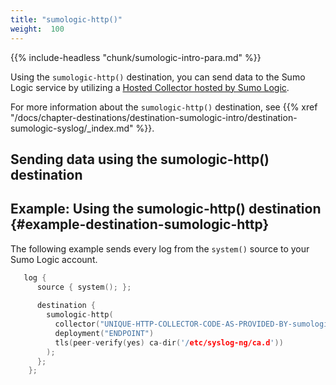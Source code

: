 ```yaml
---
title: "sumologic-http()"
weight:  100
---
```

<!-- DISCLAIMER: This file is based on the syslog-ng Open Source Edition documentation https://github.com/balabit/syslog-ng-ose-guides/commit/2f4a52ee61d1ea9ad27cb4f3168b95408fddfdf2 and is used under the terms of The syslog-ng Open Source Edition Documentation License. The file has been modified by Axoflow. -->

{{% include-headless "chunk/sumologic-intro-para.md" %}}

Using the `sumologic-http()` destination, you can send data to the Sumo Logic service by utilizing a [Hosted Collector hosted by Sumo Logic](https://help.sumologic.com/03Send-Data/Hosted-Collectors).

For more information about the `sumologic-http()` destination, see {{% xref "/docs/chapter-destinations/destination-sumologic-intro/destination-sumologic-syslog/_index.md" %}}.


## Sending data using the sumologic-http() destination


## Example: Using the sumologic-http() destination {#example-destination-sumologic-http}

The following example sends every log from the `system()` source to your Sumo Logic account.

```c
   log {
      source { system(); };
    
      destination {
        sumologic-http(
          collector("UNIQUE-HTTP-COLLECTOR-CODE-AS-PROVIDED-BY-sumologic")
          deployment("ENDPOINT")
          tls(peer-verify(yes) ca-dir('/etc/syslog-ng/ca.d'))
        );
      };
    };

```


